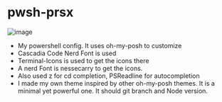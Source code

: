 # pwsh-prsx
![image](https://user-images.githubusercontent.com/73309868/147268384-61a6e37a-68b0-49fc-b5e4-6c21f6aced41.png)
- My powershell config. It uses oh-my-posh to customize
- Cascadia Code Nerd Font is used
- Terminal-Icons is used to get the icons there
- A nerd Font is nessecarry to get the icons.
- Also used z for cd completion, PSReadline for autocompletion
- I made my own theme inspired by other oh-my-posh themes. It is a minimal yet powerful one. It should git branch and Node version.
